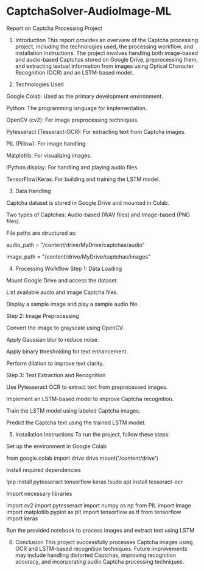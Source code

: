 # CaptchaSolver-AudioImage-ML
Report on Captcha Processing Project

1. Introduction
This report provides an overview of the Captcha processing project, including the technologies used, the processing workflow, and installation instructions. The project involves handling both image-based and audio-based Captchas stored on Google Drive, preprocessing them, and extracting textual information from images using Optical Character Recognition (OCR) and an LSTM-based model.

2. Technologies Used

Google Colab: Used as the primary development environment.

Python: The programming language for implementation.

OpenCV (cv2): For image preprocessing techniques.

Pytesseract (Tesseract-OCR): For extracting text from Captcha images.

PIL (Pillow): For image handling.

Matplotlib: For visualizing images.

IPython.display: For handling and playing audio files.

TensorFlow/Keras: For building and training the LSTM model.

3. Data Handling

Captcha dataset is stored in Google Drive and mounted in Colab.

Two types of Captchas: Audio-based (WAV files) and Image-based (PNG files).

File paths are structured as:

audio_path = "/content/drive/MyDrive/captchas/audio"

image_path = "/content/drive/MyDrive/captchas/images"

4. Processing Workflow
Step 1: Data Loading

Mount Google Drive and access the dataset.

List available audio and image Captcha files.

Display a sample image and play a sample audio file.

Step 2: Image Preprocessing

Convert the image to grayscale using OpenCV.

Apply Gaussian blur to reduce noise.

Apply binary thresholding for text enhancement.

Perform dilation to improve text clarity.

Step 3: Text Extraction and Recognition

Use Pytesseract OCR to extract text from preprocessed images.

Implement an LSTM-based model to improve Captcha recognition.

Train the LSTM model using labeled Captcha images.

Predict the Captcha text using the trained LSTM model.

5. Installation Instructions
To run the project, follow these steps:

Set up the environment in Google Colab

from google.colab import drive
drive.mount('/content/drive')

Install required dependencies

!pip install pytesseract tensorflow keras
!sudo apt install tesseract-ocr

Import necessary libraries

import cv2
import pytesseract
import numpy as np
from PIL import Image
import matplotlib.pyplot as plt
import tensorflow as tf
from tensorflow import keras

Run the provided notebook to process images and extract text using LSTM

6. Conclusion
This project successfully processes Captcha images using OCR and LSTM-based recognition techniques. Future improvements may include handling distorted Captchas, improving recognition accuracy, and incorporating audio Captcha processing techniques.

